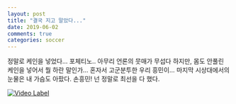 ```yaml
---
layout: post
title: "결국 지고 말았다..."
date: 2019-06-02
comments: true
categories: soccer
---
```


정말로 케인을 넣었다… 포체티노.. 아무리 언론의 뭇매가 무섭다 하지만, 몸도 안풀린 케인을 넣어서 뭘 하란 말인가… 혼자서 고군분투한 우리 흥민이… 마지막 시상대에서의 눈물은 내 가슴도 아팠다. 손흥민! 넌 정말로 최선을 다 했다.


[![Video Label](http://img.youtube.com/vi/dc57IzsuKkw/0.jpg)](https://youtu.be/dc57IzsuKkw) 


